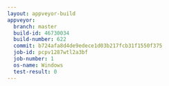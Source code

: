```yaml
---
layout: appveyor-build
appveyor:
  branch: master
  build-id: 46730034
  build-number: 622
  commit: b724afa8d4de9edece1d03b217fcb31f1550f375
  job-id: pcpv1287wtl2a3bf
  job-number: 1
  os-name: Windows
  test-result: 0
---
```

